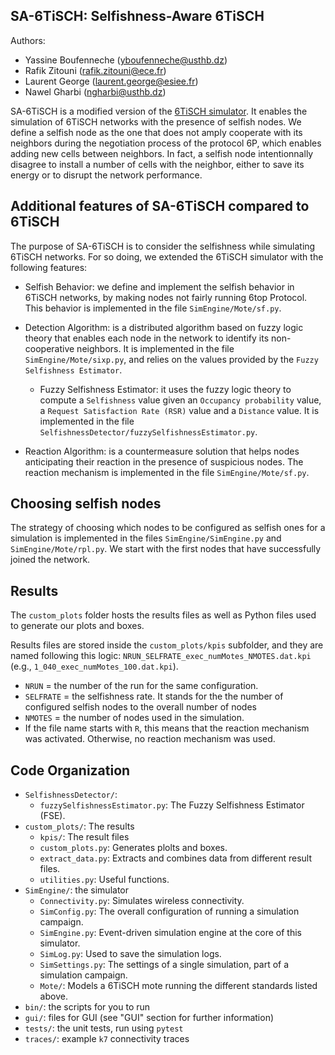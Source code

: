 ## SA-6TiSCH: Selfishness-Aware 6TiSCH

Authors:

* Yassine Boufenneche (yboufenneche@usthb.dz)
* Rafik Zitouni (rafik.zitouni@ece.fr)
* Laurent George (laurent.george@esiee.fr)
* Nawel Gharbi (ngharbi@usthb.dz)

SA-6TiSCH is a modified version of the [6TiSCH simulator](https://bitbucket.org/6tisch/simulator/src/master/). It enables the simulation of 6TiSCH networks with the presence of selfish nodes. We define a selfish node as the one that does not amply cooperate with its neighbors during the negotiation process of the protocol 6P, which enables adding new cells between neighbors. In fact, a selfish node intentionnally disagree to install a number of cells with the neighbor, either to save its energy or to disrupt the network performance.

## Additional features of SA-6TiSCH compared to 6TiSCH

The purpose of SA-6TiSCH is to consider the selfishness while simulating 6TiSCH networks. For so doing, we extended the 6TiSCH simulator with the following features:

* Selfish Behavior: we define and implement the selfish behavior in 6TiSCH networks, by making nodes not fairly running 6top Protocol. This behavior is implemented in the file `SimEngine/Mote/sf.py`.

* Detection Algorithm: is a distributed algorithm based on fuzzy logic theory that enables each node in the network to identify its non-cooperative neighbors. It is implemented in the file `SimEngine/Mote/sixp.py`, and relies on the values provided by the `Fuzzy Selfishness Estimator`.
    
    * Fuzzy Selfishness Estimator: it uses the fuzzy logic theory to compute a `Selfishness` value given an `Occupancy probability` value, a `Request Satisfaction Rate (RSR)` value and a `Distance` value. It is implemented in the file `SelfishnessDetector/fuzzySelfishnessEstimator.py`.
       
* Reaction Algorithm:  is a countermeasure solution that helps nodes anticipating their reaction in the presence of suspicious nodes. The reaction mechanism is implemented in the file `SimEngine/Mote/sf.py`.

## Choosing selfish nodes

The strategy of choosing which nodes to be configured as selfish ones for a simulation is implemented in the files `SimEngine/SimEngine.py` and `SimEngine/Mote/rpl.py`. We start with the first nodes that have successfully joined the network.

## Results

The `custom_plots` folder hosts the results files as well as Python files used to generate our plots and boxes.

Results files are stored inside the `custom_plots/kpis` subfolder, and they are named following this logic: `NRUN_SELFRATE_exec_numMotes_NMOTES.dat.kpi` (e.g., `1_040_exec_numMotes_100.dat.kpi`).

* `NRUN` = the number of the run for the same configuration.
* `SELFRATE` = the selfishness rate. It stands for the the number of configured selfish nodes to the overall number of nodes
* `NMOTES` = the number of nodes used in the simulation.
* If the file name starts with `R`, this means that the reaction mechanism was activated. Otherwise, no reaction mechanism was used.

## Code Organization

* `SelfishnessDetector/`:
    * `fuzzySelfishnessEstimator.py`: The Fuzzy Selfishness Estimator (FSE).
* `custom_plots/`: The results
    * `kpis/`: The result files
    * `custom_plots.py`: Generates plolts and boxes.
    * `extract_data.py`: Extracts and combines data from different result files.
    * `utilities.py`: Useful functions.
* `SimEngine/`: the simulator
    * `Connectivity.py`: Simulates wireless connectivity.
    * `SimConfig.py`: The overall configuration of running a simulation campaign.
    * `SimEngine.py`: Event-driven simulation engine at the core of this simulator.
    * `SimLog.py`: Used to save the simulation logs.
    * `SimSettings.py`: The settings of a single simulation, part of a simulation campaign.
    * `Mote/`: Models a 6TiSCH mote running the different standards listed above.
* `bin/`: the scripts for you to run
* `gui/`: files for GUI (see "GUI" section for further information)
* `tests/`: the unit tests, run using `pytest`
* `traces/`: example `k7` connectivity traces
